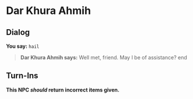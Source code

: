 # Dar Khura Ahmih
## Dialog

**You say:** `hail`



>**Dar Khura Ahmih says:** Well met, friend. May I be of assistance?
end

## Turn-Ins



**This NPC *should* return incorrect items given.**





